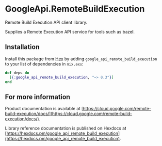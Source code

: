 # GoogleApi.RemoteBuildExecution

Remote Build Execution API client library.

Supplies a Remote Execution API service for tools such as bazel.

## Installation

Install this package from [Hex](https://hex.pm) by adding
`google_api_remote_build_execution` to your list of dependencies in `mix.exs`:

```elixir
def deps do
  [{:google_api_remote_build_execution, "~> 0.3"}]
end
```

## For more information

Product documentation is available at [https://cloud.google.com/remote-build-execution/docs/](https://cloud.google.com/remote-build-execution/docs/).

Library reference documentation is published on Hexdocs at
[https://hexdocs.pm/google_api_remote_build_execution](https://hexdocs.pm/google_api_remote_build_execution).
